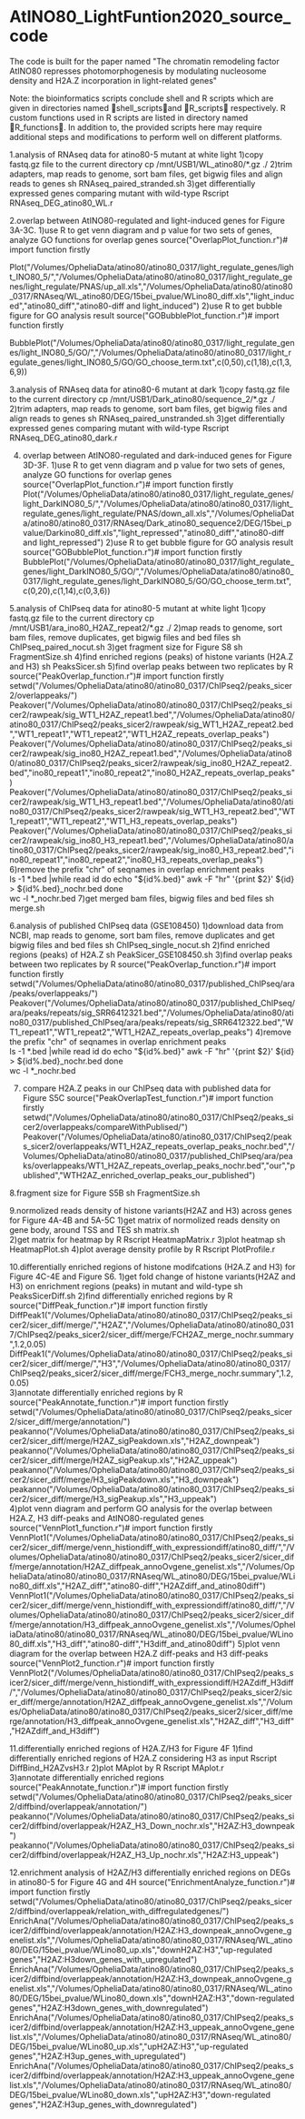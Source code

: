 # AtINO80_LightFuntion2020_source_code
The code is built for the paper named "The chromatin remodeling factor AtINO80 represses photomorphogenesis by modulating nucleosome density and H2A.Z incorporation in light-related genes"

Note: the bioinformatics scripts conclude shell and R scripts which are given in directories named shell_scriptsand R_scripts respectively. R custom functions used in R scripts are listed in directory named R_functions. In addition to, the provided scripts here may require additional steps and modifications to perform well on different platforms.

1.analysis of RNAseq data for atino80-5 mutant at white light
  1)copy fastq.gz file to the current directory
     cp /mnt/USB1/WL_atino80/*.gz ./
  2)trim adapters, map reads to genome, sort bam files, get bigwig files and align reads to genes
     sh RNAseq_paired_stranded.sh
  3)get differentially expressed genes comparing mutant with wild-type
     Rscript RNAseq_DEG_atino80_WL.r

2.overlap between AtINO80-regulated and light-induced genes for Figure 3A-3C. 
  1)use R to get venn diagram and p value for two sets of genes, analyze GO functions for overlap genes
source("OverlapPlot_function.r")# import function firstly
 
Plot("/Volumes/OpheliaData/atino80/atino80_0317/light_regulate_genes/light_INO80_5/","/Volumes/OpheliaData/atino80/atino80_0317/light_regulate_genes/light_regulate/PNAS/up_all.xls","/Volumes/OpheliaData/atino80/atino80_0317/RNAseq/WL_atino80/DEG/15bei_pvalue/WLino80_diff.xls","light_induced","atino80_diff","atino80-diff and light_induced")
  2)use R to get bubble figure for GO analysis result 
source("GOBubblePlot_function.r")# import function firstly
     
BubblePlot("/Volumes/OpheliaData/atino80/atino80_0317/light_regulate_genes/light_INO80_5/GO/","/Volumes/OpheliaData/atino80/atino80_0317/light_regulate_genes/light_INO80_5/GO/GO_choose_term.txt",c(0,50),c(1,18),c(1,3,6,9))
     
3.analysis of RNAseq data for atino80-6 mutant at dark
  1)copy fastq.gz file to the current directory
     cp /mnt/USB1/Dark_atino80/sequence_2/*.gz ./
  2)trim adapters, map reads to genome, sort bam files, get bigwig files and align reads to genes
     sh RNAseq_paired_unstranded.sh
  3)get differentially expressed genes comparing mutant with wild-type
     Rscript RNAseq_DEG_atino80_dark.r

4. overlap between AtINO80-regulated and dark-induced genes for Figure 3D-3F. 
  1)use R to get venn diagram and p value for two sets of genes, analyze GO functions for overlap genes
     source("OverlapPlot_function.r")# import function firstly
     Plot("/Volumes/OpheliaData/atino80/atino80_0317/light_regulate_genes/light_DarkINO80_5/","/Volumes/OpheliaData/atino80/atino80_0317/light_regulate_genes/light_regulate/PNAS/down_all.xls","/Volumes/OpheliaData/atino80/atino80_0317/RNAseq/Dark_atino80_sequence2/DEG/15bei_pvalue/Darkino80_diff.xls","light_repressed","atino80_diff","atino80-diff and light_repressed")
  2)use R to get bubble figure for GO analysis result 
     source("GOBubblePlot_function.r")# import function firstly
     BubblePlot("/Volumes/OpheliaData/atino80/atino80_0317/light_regulate_genes/light_DarkINO80_5/GO/","/Volumes/OpheliaData/atino80/atino80_0317/light_regulate_genes/light_DarkINO80_5/GO/GO_choose_term.txt",c(0,20),c(1,14),c(0,3,6))
      
5.analysis of ChIPseq data for atino80-5 mutant at white light
  1)copy fastq.gz file to the current directory
     cp /mnt/USB1/ara_ino80_H2AZ_repeat2/*.gz ./
  2)map reads to genome, sort bam files, remove duplicates, get bigwig files and bed files
     sh ChIPseq_paired_nocut.sh
  3)get fragment size for Figure S8 
     sh FragmentSize.sh 
  4)find enriched regions (peaks) of histone variants (H2A.Z and H3)
     sh PeaksSicer.sh
  5)find overlap peaks between two replicates by R
     source("PeakOverlap_function.r")# import function firstly
     setwd("/Volumes/OpheliaData/atino80/atino80_0317/ChIPseq2/peaks_sicer2/overlappeaks/") 
     Peakover("/Volumes/OpheliaData/atino80/atino80_0317/ChIPseq2/peaks_sicer2/rawpeak/sig_WT1_H2AZ_repeat1.bed","/Volumes/OpheliaData/atino80/atino80_0317/ChIPseq2/peaks_sicer2/rawpeak/sig_WT1_H2AZ_repeat2.bed","WT1_repeat1","WT1_repeat2","WT1_H2AZ_repeats_overlap_peaks")
     Peakover("/Volumes/OpheliaData/atino80/atino80_0317/ChIPseq2/peaks_sicer2/rawpeak/sig_ino80_H2AZ_repeat1.bed","/Volumes/OpheliaData/atino80/atino80_0317/ChIPseq2/peaks_sicer2/rawpeak/sig_ino80_H2AZ_repeat2.bed","ino80_repeat1","ino80_repeat2","ino80_H2AZ_repeats_overlap_peaks")
     Peakover("/Volumes/OpheliaData/atino80/atino80_0317/ChIPseq2/peaks_sicer2/rawpeak/sig_WT1_H3_repeat1.bed","/Volumes/OpheliaData/atino80/atino80_0317/ChIPseq2/peaks_sicer2/rawpeak/sig_WT1_H3_repeat2.bed","WT1_repeat1","WT1_repeat2","WT1_H3_repeats_overlap_peaks")
     Peakover("/Volumes/OpheliaData/atino80/atino80_0317/ChIPseq2/peaks_sicer2/rawpeak/sig_ino80_H3_repeat1.bed","/Volumes/OpheliaData/atino80/atino80_0317/ChIPseq2/peaks_sicer2/rawpeak/sig_ino80_H3_repeat2.bed","ino80_repeat1","ino80_repeat2","ino80_H3_repeats_overlap_peaks")
  6)remove the prefix "chr" of seqnames in overlap enrichment peaks    
     ls -1 *.bed |while read id
     do
     echo "${id%.bed}" 
     awk -F "hr" '{print  $2}' ${id} >  ${id%.bed}_nochr.bed
     done  
     wc -l *_nochr.bed
  7)get merged bam files, bigwig files and bed files
     sh merge.sh   

6.analysis of published ChIPseq data (GSE108450)
  1)download data from NCBI, map reads to genome, sort bam files, remove duplicates and get bigwig files and bed files
     sh ChIPseq_single_nocut.sh
  2)find enriched regions (peaks) of H2A.Z
     sh PeakSicer_GSE108450.sh
  3)find overlap peaks between two replicates by R
     source("PeakOverlap_function.r")# import function firstly
     setwd("/Volumes/OpheliaData/atino80/atino80_0317/published_ChIPseq/ara/peaks/overlappeaks/") 
     Peakover("/Volumes/OpheliaData/atino80/atino80_0317/published_ChIPseq/ara/peaks/repeats/sig_SRR6412321.bed","/Volumes/OpheliaData/atino80/atino80_0317/published_ChIPseq/ara/peaks/repeats/sig_SRR6412322.bed","WT1_repeat1","WT1_repeat2","WT1_H2AZ_repeats_overlap_peaks")
  4)remove the prefix "chr" of seqnames in overlap enrichment peaks    
     ls -1 *.bed |while read id
     do
     echo "${id%.bed}" 
     awk -F "hr" '{print  $2}' ${id} >  ${id%.bed}_nochr.bed
     done  
     wc -l *_nochr.bed 

7. compare H2A.Z peaks in our ChIPseq data with published data for Figure S5C
     source("PeakOverlapTest_function.r")# import function firstly  
     setwd("/Volumes/OpheliaData/atino80/atino80_0317/ChIPseq2/peaks_sicer2/overlappeaks/compareWithPublised/") 
     Peakover("/Volumes/OpheliaData/atino80/atino80_0317/ChIPseq2/peaks_sicer2/overlappeaks/WT1_H2AZ_repeats_overlap_peaks_nochr.bed","/Volumes/OpheliaData/atino80/atino80_0317/published_ChIPseq/ara/peaks/overlappeaks/WT1_H2AZ_repeats_overlap_peaks_nochr.bed","our","published","WTH2AZ_enriched_overlap_peaks_our_published")   
     
8.fragment size for Figure S5B
     sh FragmentSize.sh 
     
9.normolized reads density of histone variants(H2AZ and H3) across genes for Figure 4A-4B and 5A-5C
  1)get matrix of normolized reads density on gene body, around TSS and TES
     sh matrix.sh  
  2)get matrix for heatmap by R
     Rscript HeatmapMatrix.r
  3)plot heatmap
     sh HeatmapPlot.sh
  4)plot average density profile by R
     Rscript PlotProfile.r     
  
10.differentially enriched regions of histone modifcations (H2A.Z and H3) for Figure 4C-4E and Figure S6.
  1)get fold change of histone variants(H2AZ and H3) on enrichment regions (peaks) in mutant and wild-type
     sh PeaksSicerDiff.sh
  2)find differentially enriched regions by R
     source("DiffPeak_function.r")# import function firstly  
     DiffPeak1("/Volumes/OpheliaData/atino80/atino80_0317/ChIPseq2/peaks_sicer2/sicer_diff/merge/","H2AZ","/Volumes/OpheliaData/atino80/atino80_0317/ChIPseq2/peaks_sicer2/sicer_diff/merge/FCH2AZ_merge_nochr.summary",1.2,0.05)
     DiffPeak1("/Volumes/OpheliaData/atino80/atino80_0317/ChIPseq2/peaks_sicer2/sicer_diff/merge/","H3","/Volumes/OpheliaData/atino80/atino80_0317/ChIPseq2/peaks_sicer2/sicer_diff/merge/FCH3_merge_nochr.summary",1.2,0.05)   
  3)annotate differentially enriched regions by R
     source("PeakAnnotate_function.r")# import function firstly 
     setwd("/Volumes/OpheliaData/atino80/atino80_0317/ChIPseq2/peaks_sicer2/sicer_diff/merge/annotation/")
     peakanno("/Volumes/OpheliaData/atino80/atino80_0317/ChIPseq2/peaks_sicer2/sicer_diff/merge/H2AZ_sigPeakdown.xls","H2AZ_downpeak")
     peakanno("/Volumes/OpheliaData/atino80/atino80_0317/ChIPseq2/peaks_sicer2/sicer_diff/merge/H2AZ_sigPeakup.xls","H2AZ_uppeak")
     peakanno("/Volumes/OpheliaData/atino80/atino80_0317/ChIPseq2/peaks_sicer2/sicer_diff/merge/H3_sigPeakdown.xls","H3_downpeak")
     peakanno("/Volumes/OpheliaData/atino80/atino80_0317/ChIPseq2/peaks_sicer2/sicer_diff/merge/H3_sigPeakup.xls","H3_uppeak")     
  4)plot venn diagram and perform GO analysis for the overlap between H2A.Z, H3 diff-peaks and AtINO80-regulated genes
     source("VennPlot1_function.r")# import function firstly 
     VennPlot1("/Volumes/OpheliaData/atino80/atino80_0317/ChIPseq2/peaks_sicer2/sicer_diff/merge/venn_histiondiff_with_expressiondiff/atino80_diff/","/Volumes/OpheliaData/atino80/atino80_0317/ChIPseq2/peaks_sicer2/sicer_diff/merge/annotation/H2AZ_diffpeak_annoOvgene_genelist.xls","/Volumes/OpheliaData/atino80/atino80_0317/RNAseq/WL_atino80/DEG/15bei_pvalue/WLino80_diff.xls","H2AZ_diff","atino80-diff","H2AZdiff_and_atino80diff")
     VennPlot1("/Volumes/OpheliaData/atino80/atino80_0317/ChIPseq2/peaks_sicer2/sicer_diff/merge/venn_histiondiff_with_expressiondiff/atino80_diff/","/Volumes/OpheliaData/atino80/atino80_0317/ChIPseq2/peaks_sicer2/sicer_diff/merge/annotation/H3_diffpeak_annoOvgene_genelist.xls","/Volumes/OpheliaData/atino80/atino80_0317/RNAseq/WL_atino80/DEG/15bei_pvalue/WLino80_diff.xls","H3_diff","atino80-diff","H3diff_and_atino80diff")
  5)plot venn diagram for the overlap between H2A.Z diff-peaks and H3 diff-peaks 
     source("VennPlot2_function.r")# import function firstly 
     VennPlot2("/Volumes/OpheliaData/atino80/atino80_0317/ChIPseq2/peaks_sicer2/sicer_diff/merge/venn_histiondiff_with_expressiondiff/H2AZdiff_H3diff/","/Volumes/OpheliaData/atino80/atino80_0317/ChIPseq2/peaks_sicer2/sicer_diff/merge/annotation/H2AZ_diffpeak_annoOvgene_genelist.xls","/Volumes/OpheliaData/atino80/atino80_0317/ChIPseq2/peaks_sicer2/sicer_diff/merge/annotation/H3_diffpeak_annoOvgene_genelist.xls","H2AZ_diff","H3_diff","H2AZdiff_and_H3diff")
  
11.differentially enriched regions of H2A.Z/H3 for Figure 4F
  1)find differentially enriched regions of H2A.Z considering H3 as input
     Rscript DiffBind_H2AZvsH3.r 
  2)plot MAplot by R
     Rscript MAplot.r  
  3)annotate differentially enriched regions
     source("PeakAnnotate_function.r")# import function firstly 
     setwd("/Volumes/OpheliaData/atino80/atino80_0317/ChIPseq2/peaks_sicer2/diffbind/overlappeak/annotation/")
     peakanno("/Volumes/OpheliaData/atino80/atino80_0317/ChIPseq2/peaks_sicer2/diffbind/overlappeak/H2AZ_H3_Down_nochr.xls","H2AZ:H3_downpeak")
     peakanno("/Volumes/OpheliaData/atino80/atino80_0317/ChIPseq2/peaks_sicer2/diffbind/overlappeak/H2AZ_H3_Up_nochr.xls","H2AZ:H3_uppeak")

12.enrichment analysis of H2AZ/H3 differentially enriched regions on DEGs in atino80-5 for Figure 4G and 4H
     source("EnrichmentAnalyze_function.r")# import function firstly 
     setwd("/Volumes/OpheliaData/atino80/atino80_0317/ChIPseq2/peaks_sicer2/diffbind/overlappeak/relation_with_diffregulatedgenes/")
     EnrichAna("/Volumes/OpheliaData/atino80/atino80_0317/ChIPseq2/peaks_sicer2/diffbind/overlappeak/annotation/H2AZ:H3_downpeak_annoOvgene_genelist.xls","/Volumes/OpheliaData/atino80/atino80_0317/RNAseq/WL_atino80/DEG/15bei_pvalue/WLino80_up.xls","downH2AZ:H3","up-regulated genes","H2AZ:H3down_genes_with_upregulated")
     EnrichAna("/Volumes/OpheliaData/atino80/atino80_0317/ChIPseq2/peaks_sicer2/diffbind/overlappeak/annotation/H2AZ:H3_downpeak_annoOvgene_genelist.xls","/Volumes/OpheliaData/atino80/atino80_0317/RNAseq/WL_atino80/DEG/15bei_pvalue/WLino80_down.xls","downH2AZ:H3","down-regulated genes","H2AZ:H3down_genes_with_downregulated")
     EnrichAna("/Volumes/OpheliaData/atino80/atino80_0317/ChIPseq2/peaks_sicer2/diffbind/overlappeak/annotation/H2AZ:H3_uppeak_annoOvgene_genelist.xls","/Volumes/OpheliaData/atino80/atino80_0317/RNAseq/WL_atino80/DEG/15bei_pvalue/WLino80_up.xls","upH2AZ:H3","up-regulated genes","H2AZ:H3up_genes_with_upregulated")
     EnrichAna("/Volumes/OpheliaData/atino80/atino80_0317/ChIPseq2/peaks_sicer2/diffbind/overlappeak/annotation/H2AZ:H3_uppeak_annoOvgene_genelist.xls","/Volumes/OpheliaData/atino80/atino80_0317/RNAseq/WL_atino80/DEG/15bei_pvalue/WLino80_down.xls","upH2AZ:H3","down-regulated genes","H2AZ:H3up_genes_with_downregulated")



